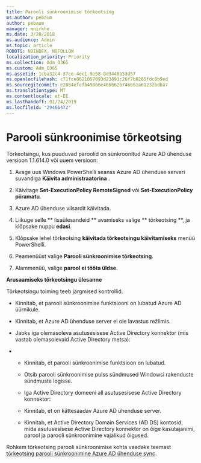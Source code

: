 ```yaml
---
title: Parooli sünkroonimise tõrkeotsing
ms.author: pebaum
author: pebaum
manager: mnirkhe
ms.date: 3/20/2018
ms.audience: Admin
ms.topic: article
ROBOTS: NOINDEX, NOFOLLOW
localization_priority: Priority
ms.collection: Adm_O365
ms.custom: Adm_O365
ms.assetid: 1cba32c4-37ce-4ec1-9e58-8d3440b53d57
ms.openlocfilehash: c71fce8621057093d23891c26f7b0285fdc8b9ed
ms.sourcegitcommit: e2864efcfb493b6e46b662b746661a61232bdba7
ms.translationtype: MT
ms.contentlocale: et-EE
ms.lasthandoff: 01/24/2019
ms.locfileid: "29466472"
---
```

# <a name="troubleshoot-password-synchronization"></a>Parooli sünkroonimise tõrkeotsing

Tõrkeotsingu, kus puuduvad paroolid on sünkroonitud Azure AD ühenduse versioon 1.1.614.0 või uuem versioon:
  
1. Avage uus Windows PowerShelli seanss Azure AD ühenduse serveri suvandiga **Käivita administraatorina** . 
    
2. Käivitage **Set-ExecutionPolicy RemoteSigned** või **Set-ExecutionPolicy piiramatu**. 
    
3. Azure AD ühenduse viisardit käivitada.
    
4. Liikuge selle ** lisaülesandeid ** avamiseks valige ** tõrkeotsing **, ja klõpsake nuppu **edasi**. 
    
5. Klõpsake lehel tõrkeotsing **käivitada tõrkeotsingu käivitamiseks** menüü PowerShelli. 
    
6. Peamenüüst valige **Parooli sünkroonimise tõrkeotsing**. 
    
7. Alammenüü, valige **parool ei tööta üldse**. 
    
 **Arusaamiseks tõrkeotsingu ülesanne**
  
Tõrkeotsingu toiming teeb järgmised kontrollid:
  
- Kinnitab, et parooli sünkroonimise funktsiooni on lubatud Azure AD üürnikule.
    
- Kinnitab, et Azure AD ühenduse server ei ole lavastus režiimis.
    
- Jaoks iga olemasoleva asutusesisese Active Directory konnektor (mis vastab olemasolevaid Active Directory metsa):
    
- 
  - Kinnitab, et parooli sünkroonimise funktsioon on lubatud.
    
  - Otsib parooli sünkroonimise pulss sündmused Windowsi rakenduste sündmuste logisse.
    
  - Iga Active Directory domeeni all asutusesisese Active Directory konnektor:
    
  - Kinnitab, et on kättesaadav Azure AD ühenduse server.
    
  - Kinnitab, et Active Directory Domain Services (AD DS) kontosid, mida asutusesisese Active Directory konnektor on õige kasutajanimi, parool ja parooli sünkroonimine vajalikud õigused.
    
Rohkem tõrkeotsing parooli sünkroonimise kohta vaadake teemast [tõrkeotsing parooli sünkroonimine Azure AD ühenduse sync](https://docs.microsoft.com/en-us/azure/active-directory/connect/active-directory-aadconnectsync-troubleshoot-password-synchronization).
  

